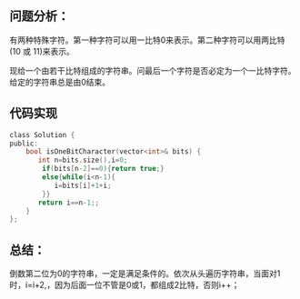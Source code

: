 ## 问题分析： 
有两种特殊字符。第一种字符可以用一比特0来表示。第二种字符可以用两比特(10 或 11)来表示。

现给一个由若干比特组成的字符串。问最后一个字符是否必定为一个一比特字符。给定的字符串总是由0结束。
## 代码实现
```c
class Solution {
public:
    bool isOneBitCharacter(vector<int>& bits) {
       int n=bits.size(),i=0; 
        if(bits[n-2]==0){return true;}
        else{while(i<n-1){
           i=bits[i]+1+i;
        }}
       return i==n-1;; 
    }
};
```
## 总结：
倒数第二位为0的字符串，一定是满足条件的。依次从头遍历字符串，当面对1时，i=i+2,，因为后面一位不管是0或1，都组成2比特，否则i++；
      
      
      